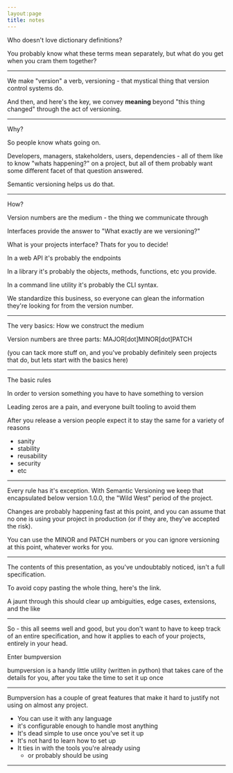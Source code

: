 ```yaml
---
layout:page
title: notes
---
```



Who doesn't love dictionary definitions?

You probably know what these terms mean separately,
but what do you get when you cram them together?

---

We make "version" a verb, versioning - that mystical thing
that version control systems do.

And then, and here's the key, we convey **meaning** beyond
"this thing changed" through the act of versioning.

---

Why?

So people know whats going on.

Developers, managers, stakeholders, users, dependencies - all of them like
to know "whats happening?" on a project, but all of them probably want some
different facet of that question answered.

Semantic versioning helps us do that.

---

How?

Version numbers are the medium - the thing we communicate through

Interfaces provide the answer to "What exactly are we versioning?"

What is your projects interface? Thats for you to decide!

In a web API it's probably the endpoints

In a library it's probably the objects, methods, functions, etc
you provide.

In a command line utility it's probably the CLI syntax.

We standardize this business, so everyone can glean the information
they're looking for from the version number.

---

The very basics: How we construct the medium

Version numbers are three parts: MAJOR[dot]MINOR[dot]PATCH

(you can tack more stuff on, and you've probably definitely
seen projects that do, but lets start with the basics here)

---

The basic rules

In order to version something you have to have something to version

Leading zeros are a pain, and everyone built tooling to avoid them

After you release a version people expect it to stay the same for a
variety of reasons

- sanity
- stability
- reusability
- security
- etc

---

Every rule has it's exception. With Semantic Versioning we keep
that encapsulated below version 1.0.0, the "Wild West" period
of the project.

Changes are probably happening fast at this point, and you can
assume that no one is using your project in production (or if they are,
they've accepted the risk).

You can use the MINOR and PATCH numbers or you can ignore versioning at this
point, whatever works for you.

---

The contents of this presentation, as you've undoubtably noticed, isn't a full specification.

To avoid copy pasting the whole thing, here's the link.

A jaunt through this should clear up ambiguities, edge cases, extensions, and the like

---

So - this all seems well and good, but you don't want to have to keep
track of an entire specification, and how it applies to each of your projects,
entirely in your head.

Enter bumpversion

bumpversion is a handy little utility (written in python) that takes care of the
details for you, after you take the time to set it up once

---

Bumpversion has a couple of great features that make it hard to justify
not using on almost any project.

- You can use it with any language
- it's configurable enough to handle most anything
- It's dead simple to use once you've set it up
- It's not hard to learn how to set up
- It ties in with the tools you're already using
    - or probably should be using

---
